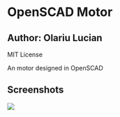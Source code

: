 # OpenSCAD Motor
## Author: Olariu Lucian

MIT License
   
An motor designed in OpenSCAD

## Screenshots
<img src="https://i.imgur.com/YiotGpr.png">
